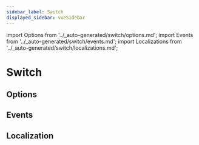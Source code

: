 ```yaml
---
sidebar_label: Switch
displayed_sidebar: vueSidebar
---
```


import Options from '../\_auto-generated/switch/options.md';
import Events from '../\_auto-generated/switch/events.md';
import Localizations from '../\_auto-generated/switch/localizations.md';

# Switch

<div className="option-list">

## Options

<Options />

## Events

<Events />

## Localization

<Localizations />

</div>
